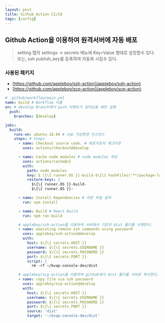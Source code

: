 ```yaml
---
layout: post
title: Github Action CI/CD
tags: [config]
---
```


## Github Action을 이용하여 원격서버에 자동 배포

> setting 탭의 settings -> secrets 메뉴에 Key=Value 형태로 설정할수 있다.
> 또는, ssh publish_key를 등록하여 자동화 시킬수 있다. 

### 사용된 패키지 

- [https://github.com/appleboy/ssh-action](appleboy/ssh-action)
- [https://github.com/appleboy/scp-action](appleboy/scp-action)

```yml
# .github/workflow/main.yml
name: build # Workflow 이름
on: # devolop Branch에서 push 이벤트가 일어났을 때만 실행
  push:
    branches: [develop]

jobs:
  build:
    runs-on: ubuntu-18.04 # Job 가상환경 인스턴스
    steps: # Steps
      - name: Checkout source code. # 레포지토리 체크아웃
        uses: actions/checkout@develop

      - name: Cache node modules # node modules 캐싱
        uses: actions/cache@v1
        with:
          path: node_modules
          key: $ \{\{ runner.OS }}-build-$\{\{ hashFiles('**/package-lock.json') }}
          restore-keys: |
            $\{\{ runner.OS }}-build-
            $\{\{ runner.OS }}-

      - name: Install Dependencies # 의존 파일 설치
        run: npm install

      - name: Build # React Build
        run: npm run build

      # appleboy/ssh-action를 이용하여 서버에서 기존의 dist 폴더를 삭제한다.
      - name: executing remote ssh commands using password
        uses: appleboy/ssh-action@develop
        with:
          host: $\{\{ secrets.HOST }}
          username: $\{\{ secrets.USERNAME }}
          password: $\{\{ secrets.PASSWORD }}
          port: $\{\{ secrets.PORT }}
          script: |
            rm -rf ~/bvap-console-dev/dist

      # appleboy/scp-action를 이용하여 github에서 dist 폴더를 서버로 복사한다.
      - name: copy file via ssh password
        uses: appleboy/scp-action@develop
        with:
          host: $\{\{ secrets.HOST }}
          username: $\{\{ secrets.USERNAME }}
          password: $\{\{ secrets.PASSWORD }}
          port: $\{\{ secrets.PORT }}
          source: 'dist'
          target: '~/bvap-console-dev/dist'
```
